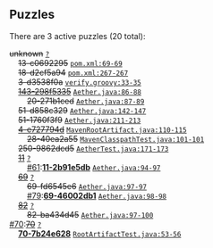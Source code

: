 ## Puzzles

There are 3 active puzzles (20 total):


<del>unknown</del> [`?`](../master/?)<br/>
&nbsp;&nbsp;&nbsp;&nbsp;<del>13-c0692295</del> [`pom.xml:69-69`](../master/pom.xml#L69-L69)<br/>
&nbsp;&nbsp;&nbsp;&nbsp;<del>18-d2cf5a94</del> [`pom.xml:267-267`](../master/pom.xml#L267-L267)<br/>
&nbsp;&nbsp;&nbsp;&nbsp;<del>3-d3538f0a</del> [`verify.groovy:33-35`](../master/src/it/mirror-usage/verify.groovy#L33-L35)<br/>
&nbsp;&nbsp;&nbsp;&nbsp;[<del>143-298f5335</del>](https://github.com/jcabi/jcabi-aether/issues/20) [`Aether.java:86-88`](../master/src/main/java/com/jcabi/aether/Aether.java#L86-L88)<br/>
&nbsp;&nbsp;&nbsp;&nbsp;&nbsp;&nbsp;&nbsp;&nbsp;<del>20-271b1ced</del> [`Aether.java:87-89`](../master/src/main/java/com/jcabi/aether/Aether.java#L87-L89)<br/>
&nbsp;&nbsp;&nbsp;&nbsp;<del>51-d858c329</del> [`Aether.java:142-147`](../master/src/main/java/com/jcabi/aether/Aether.java#L142-L147)<br/>
&nbsp;&nbsp;&nbsp;&nbsp;<del>51-1760f3f9</del> [`Aether.java:211-213`](../master/src/main/java/com/jcabi/aether/Aether.java#L211-L213)<br/>
&nbsp;&nbsp;&nbsp;&nbsp;[<del>4-e727794d</del>](https://github.com/jcabi/jcabi-aether/issues/28) [`MavenRootArtifact.java:110-115`](../master/src/main/java/com/jcabi/aether/MavenRootArtifact.java#L110-L115)<br/>
&nbsp;&nbsp;&nbsp;&nbsp;&nbsp;&nbsp;&nbsp;&nbsp;<del>28-40ea2a55</del> [`MavenClasspathTest.java:101-101`](../master/src/test/java/com/jcabi/aether/MavenClasspathTest.java#L101-L101)<br/>
&nbsp;&nbsp;&nbsp;&nbsp;<del>250-9862dcd5</del> [`AetherTest.java:171-173`](../master/src/test/java/com/jcabi/aether/AetherTest.java#L171-L173)<br/>
&nbsp;&nbsp;&nbsp;&nbsp;[<del>11</del>](https://github.com/jcabi/jcabi-aether/issues/11) [`?`](../master/?)<br/>
&nbsp;&nbsp;&nbsp;&nbsp;&nbsp;&nbsp;&nbsp;&nbsp;[#61](https://github.com/jcabi/jcabi-aether/issues/61):[**11-2b91e5db**](https://github.com/jcabi/jcabi-aether/issues/61) [`Aether.java:94-97`](../master/src/main/java/com/jcabi/aether/Aether.java#L94-L97)<br/>
&nbsp;&nbsp;&nbsp;&nbsp;[<del>69</del>](https://github.com/jcabi/jcabi-aether/issues/69) [`?`](../master/?)<br/>
&nbsp;&nbsp;&nbsp;&nbsp;&nbsp;&nbsp;&nbsp;&nbsp;<del>69-fd6545e6</del> [`Aether.java:97-97`](../master/src/main/java/com/jcabi/aether/Aether.java#L97-L97)<br/>
&nbsp;&nbsp;&nbsp;&nbsp;&nbsp;&nbsp;&nbsp;&nbsp;[#79](https://github.com/jcabi/jcabi-aether/issues/79):[**69-46002db1**](https://github.com/jcabi/jcabi-aether/issues/79) [`Aether.java:98-98`](../master/src/main/java/com/jcabi/aether/Aether.java#L98-L98)<br/>
&nbsp;&nbsp;&nbsp;&nbsp;[<del>82</del>](https://github.com/jcabi/jcabi-aether/issues/82) [`?`](../master/?)<br/>
&nbsp;&nbsp;&nbsp;&nbsp;&nbsp;&nbsp;&nbsp;&nbsp;<del>82-ba434d45</del> [`Aether.java:97-100`](../master/src/main/java/com/jcabi/aether/Aether.java#L97-L100)<br/>
[#70](https://github.com/jcabi/jcabi-aether/issues/70):[<del>70</del>](https://github.com/jcabi/jcabi-aether/issues/70) [`?`](../master/?)<br/>
&nbsp;&nbsp;&nbsp;&nbsp;[**70-7b24e628**]() [`RootArtifactTest.java:53-56`](../master/src/test/java/com/jcabi/aether/RootArtifactTest.java#L53-L56)<br/>